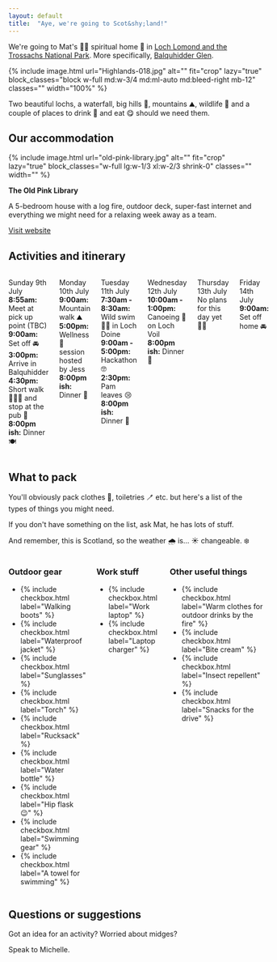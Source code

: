```yaml
---
layout: default
title:  "Aye, we're going to Scot&shy;land!"
---
```


<div class="max-w-prose">
  <p class="large">We're going to Mat's 👴🏻 spiritual home 🧎 in <a href="https://www.lochlomond-trossachs.org/">Loch Lomond and the Trossachs National Park</a>. More specifically, <a href="https://www.visitscotland.com/info/towns-villages/balquhidder-p235421">Balquhidder Glen</a>.</p>
</div>

{% include image.html url="Highlands-018.jpg" alt="" fit="crop" lazy="true" block_classes="block w-full md:w-3/4 md:ml-auto md:bleed-right mb-12" classes="" width="100%" %}

<div class="max-w-prose section">
  <p class="large">Two beautiful lochs, a waterfall, big hills 🌄, mountains ⛰️, wildlife 🦌 and a couple of places to drink 🍻 and eat 😋 should we need them.</p>
</div>

<div class="section--lg">
  <h2>Our accommodation</h2>

  <div class="flex flex-col gap-4 lg:flex-row lg:gap-8 xl:gap-16">
    {% include image.html url="old-pink-library.jpg" alt="" fit="crop" lazy="true" block_classes="w-full lg:w-1/3 xl:w-2/3 shrink-0" classes="" width="" %}
    <div>
      <p><strong>The Old Pink Library</strong></p>
      <p>A 5-bedroom house with a log fire, outdoor deck, super-fast internet and everything we might need for a relaxing week away as a team.</p>
      <p><a href="https://www.theoldpinklibrary.com/">Visit website</a></p>
    </div>
  </div>
</div>

<div class=" b-teal bleed">
  <div class="container py-12 c-blue">
    <h2>Activities and itinerary</h2>
    <div class="columns">
      <p class="mb-6 lg:mb-12">
        <span class="uppercase text-md md:text-lg font-display">Sunday 9th July</span><br>
        <strong>8:55am:</strong> Meet at pick up point (TBC)<br>
        <strong>9:00am:</strong> Set off 🚘<br>
        <strong>3:00pm:</strong> Arrive in Balquhidder<br>
        <strong>4:30pm:</strong> Short walk 🚶🏽‍♀️ and stop at the pub 🍷<br>
        <strong>8:00pm ish:</strong> Dinner 🍽️<br></p>
      <p class="mb-6 lg:mb-12"><span class="uppercase text-md md:text-lg font-display">Monday 10th July</span><br>
        <strong>9:00am:</strong> Mountain walk ⛰️<br>
        <strong>5:00pm:</strong> Wellness 🧘 session hosted by Jess<br>
        <strong>8:00pm ish:</strong> Dinner 🍛<br></p>
      <p class="mb-6 lg:mb-12"><span class="uppercase text-md md:text-lg font-display">Tuesday 11th July</span><br>
        <strong>7:30am - 8:30am:</strong> Wild swim 🏊‍♀️ in Loch Doine<br>
        <strong>9:00am - 5:00pm:</strong> Hackathon 🤓<br>
        <strong>2:30pm:</strong> Pam leaves 😢<br>
        <strong>8:00pm ish:</strong> Dinner 🍖<br></p>
      <p class="mb-6 lg:mb-12"><span class="uppercase text-md md:text-lg font-display">Wednesday 12th July</span><br>
        <strong>10:00am - 1:00pm:</strong> Canoeing 🛶 on Loch Voil<br>
        <strong>8:00pm ish:</strong> Dinner 🍲<br></p>
      <p class="mb-6 lg:mb-12"><span class="uppercase text-md md:text-lg font-display">Thursday 13th July</span><br>
        No plans for this day yet 🤷‍♀️<br></p>
      <p class="mb-6 lg:mb-12"><span class="uppercase text-md md:text-lg font-display">Friday 14th July</span><br>
        <strong>9:00am:</strong> Set off home 🚘<br></p>
    </div>
  </div>
</div>

<div class="b-indigo bleed pb-12">
  <div class="container py-12 c-buff">
    <h2>What to pack</h2>
    <div class="max-w-prose">
      <p>You'll obviously pack clothes 👚, toiletries 🪥 etc. but here's a list of the types of things you might need.</p>
      <p>If you don't have something on the list, ask Mat, he has lots of stuff.</p>
      <p>And remember, this is Scotland, so the weather 🌧️ is... ☀️ changeable. ❄️</p>
    </div>
    <div class="columns bt-buff border-t mt-8 pt-8">
      <div>
        <h3>Outdoor gear</h3>
        <ul class="mb-6 lg:mb-12">
          <li>{% include checkbox.html label="Walking boots" %}</li>
          <li>{% include checkbox.html label="Waterproof jacket" %}</li>
          <li>{% include checkbox.html label="Sunglasses" %}</li>
          <li>{% include checkbox.html label="Torch" %}</li>
          <li>{% include checkbox.html label="Rucksack" %}</li>
          <li>{% include checkbox.html label="Water bottle" %}</li>
          <li>{% include checkbox.html label="Hip flask 😉" %}</li>
          <li>{% include checkbox.html label="Swimming gear" %}</li>
          <li>{% include checkbox.html label="A towel for swimming" %}</li>
        </ul>
      </div>
      <div>
        <h3>Work stuff</h3>
        <ul class="mb-6 lg:mb-12">
          <li>{% include checkbox.html label="Work laptop" %}</li>
          <li>{% include checkbox.html label="Laptop charger" %}</li>
        </ul>
      </div>
      <div>
        <h3>Other useful things</h3>
        <ul class="mb-6 lg:mb-12">
          <li>{% include checkbox.html label="Warm clothes for outdoor drinks by the fire" %}</li>
          <li>{% include checkbox.html label="Bite cream" %}</li>
          <li>{% include checkbox.html label="Insect repellent" %}</li>
          <li>{% include checkbox.html label="Snacks for the drive" %}</li>
        </ul>
      </div>
    </div>
  </div>
</div>

<div class="b-pink bleed">
  <div class="container py-12 c-claret">
    <h2>Questions or suggestions</h2>
    <p>Got an idea for an activity? Worried about midges?</p>
    <p>Speak to Michelle.</p>
  </div>
</div>